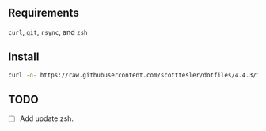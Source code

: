 ## Requirements

`curl`, `git`, `rsync`, and `zsh`

## Install

```bash
curl -o- https://raw.githubusercontent.com/scotttesler/dotfiles/4.4.3/install.zsh | zsh
```

## TODO

- [ ] Add update.zsh.
